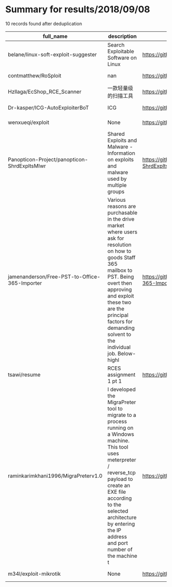 
# Summary for results/2018/09/08
    
10 records found after deduplication

| full_name | description | html_url | matched_list | matched_count | pushed_at | size | stargazers_count | language | forks_count | vul_ids |
|-----------------------------------------------|------------------------------------------------------------------------------------------------------------------------------------------------------------------------------------------------------------------------------------------------------------------|------------------------------------------------------------------|-----------------------------------------------------------------------------|-----------------|---------------------------|--------|--------------------|------------|---------------|-----------|
| belane/linux-soft-exploit-suggester | Search Exploitable Software on Linux | https://github.com/belane/linux-soft-exploit-suggester | ['exploit'] | 1 | 2018-09-08 20:21:30+00:00 | 1589 | 193 | Python | 44 | [] |
| contmatthew/RoSploit | nan | https://github.com/contmatthew/RoSploit | ['sploit'] | 1 | 2018-09-08 23:52:43+00:00 | 1229 | 0 | nan | 1 | [] |
| Hzllaga/EcShop_RCE_Scanner | 一款轻量级的扫描工具 | https://github.com/Hzllaga/EcShop_RCE_Scanner | ['rce'] | 1 | 2018-09-08 04:35:58+00:00 | 254 | 19 | C# | 23 | [] |
| Dr-kasper/ICG-AutoExploiterBoT | ICG | https://github.com/Dr-kasper/ICG-AutoExploiterBoT | ['exploit'] | 1 | 2018-09-08 20:49:03+00:00 | 2476 | 0 | PHP | 1 | [] |
| wenxueqi/exploit | None | https://github.com/wenxueqi/exploit | ['exploit'] | 1 | 2018-09-08 03:02:55+00:00 | 169 | 0 | HTML | 0 | [] |
| Panopticon-Project/panopticon-ShrdExpltsMlwr | Shared Exploits and Malware - Information on exploits and malware used by multiple groups | https://github.com/Panopticon-Project/panopticon-ShrdExpltsMlwr | ['exploit'] | 1 | 2018-09-08 08:08:48+00:00 | 39 | 0 | | 0 | [] |
| jamenanderson/Free-PST-to-Office-365-Importer | Various reasons are purchasable in the drive market where users ask for resolution on how to goods Staff 365 mailbox to PST. Being overt then approving and exploit these two are the principal factors for demanding solvent to the individual job. Below-highl | https://github.com/jamenanderson/Free-PST-to-Office-365-Importer | ['exploit'] | 1 | 2018-09-08 07:23:10+00:00 | 0 | 0 | | 0 | [] |
| tsawi/resume | RCES assignment 1 pt 1 | https://github.com/tsawi/resume | ['rce'] | 1 | 2018-09-08 10:39:06+00:00 | 0 | 0 | | 0 | [] |
| raminkarimkhani1996/MigraPreterv1.0 | I developed the MigraPreter tool to migrate to a process running on a Windows machine. This tool uses meterpreter / reverse_tcp payload to create an EXE file according to the selected architecture by entering the IP address and port number of the machine t | https://github.com/raminkarimkhani1996/MigraPreterv1.0 | ['metasploit module OR metasploit payload', 'metasploit module OR payload'] | 2 | 2018-09-08 13:38:45+00:00 | 67 | 1 | C# | 0 | [] |
| m34l/exploit-mikrotik | None | https://github.com/m34l/exploit-mikrotik | ['exploit'] | 1 | 2018-09-08 19:15:11+00:00 | 6 | 0 | Python | 0 | [] |
